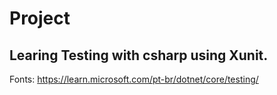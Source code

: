 # Project  
## Learing Testing with csharp using Xunit.

Fonts:
https://learn.microsoft.com/pt-br/dotnet/core/testing/

